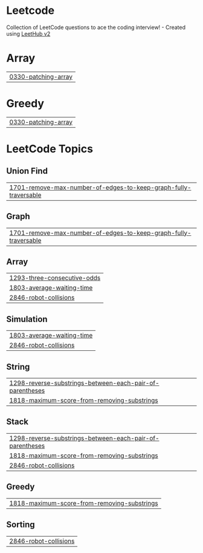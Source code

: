 # Leetcode
Collection of LeetCode questions to ace the coding interview! - Created using [LeetHub v2](https://github.com/arunbhardwaj/LeetHub-2.0)


# Array
|  |
| ------- |
| [0330-patching-array](https://github.com/orunnnegi/Leetcode/tree/master/0330-patching-array) |
# Greedy
|  |
| ------- |
| [0330-patching-array](https://github.com/orunnnegi/Leetcode/tree/master/0330-patching-array) |
<!---LeetCode Topics Start-->
# LeetCode Topics
## Union Find
|  |
| ------- |
| [1701-remove-max-number-of-edges-to-keep-graph-fully-traversable](https://github.com/orunnnegi/Leetcode/tree/master/1701-remove-max-number-of-edges-to-keep-graph-fully-traversable) |
## Graph
|  |
| ------- |
| [1701-remove-max-number-of-edges-to-keep-graph-fully-traversable](https://github.com/orunnnegi/Leetcode/tree/master/1701-remove-max-number-of-edges-to-keep-graph-fully-traversable) |
## Array
|  |
| ------- |
| [1293-three-consecutive-odds](https://github.com/orunnnegi/Leetcode/tree/master/1293-three-consecutive-odds) |
| [1803-average-waiting-time](https://github.com/orunnnegi/Leetcode/tree/master/1803-average-waiting-time) |
| [2846-robot-collisions](https://github.com/orunnnegi/Leetcode/tree/master/2846-robot-collisions) |
## Simulation
|  |
| ------- |
| [1803-average-waiting-time](https://github.com/orunnnegi/Leetcode/tree/master/1803-average-waiting-time) |
| [2846-robot-collisions](https://github.com/orunnnegi/Leetcode/tree/master/2846-robot-collisions) |
## String
|  |
| ------- |
| [1298-reverse-substrings-between-each-pair-of-parentheses](https://github.com/orunnnegi/Leetcode/tree/master/1298-reverse-substrings-between-each-pair-of-parentheses) |
| [1818-maximum-score-from-removing-substrings](https://github.com/orunnnegi/Leetcode/tree/master/1818-maximum-score-from-removing-substrings) |
## Stack
|  |
| ------- |
| [1298-reverse-substrings-between-each-pair-of-parentheses](https://github.com/orunnnegi/Leetcode/tree/master/1298-reverse-substrings-between-each-pair-of-parentheses) |
| [1818-maximum-score-from-removing-substrings](https://github.com/orunnnegi/Leetcode/tree/master/1818-maximum-score-from-removing-substrings) |
| [2846-robot-collisions](https://github.com/orunnnegi/Leetcode/tree/master/2846-robot-collisions) |
## Greedy
|  |
| ------- |
| [1818-maximum-score-from-removing-substrings](https://github.com/orunnnegi/Leetcode/tree/master/1818-maximum-score-from-removing-substrings) |
## Sorting
|  |
| ------- |
| [2846-robot-collisions](https://github.com/orunnnegi/Leetcode/tree/master/2846-robot-collisions) |
<!---LeetCode Topics End-->